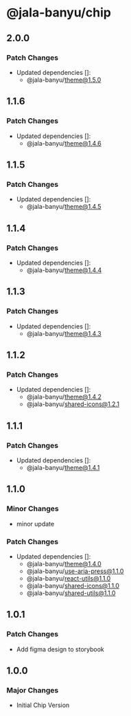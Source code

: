 # @jala-banyu/chip

## 2.0.0

### Patch Changes

- Updated dependencies []:
  - @jala-banyu/theme@1.5.0

## 1.1.6

### Patch Changes

- Updated dependencies []:
  - @jala-banyu/theme@1.4.6

## 1.1.5

### Patch Changes

- Updated dependencies []:
  - @jala-banyu/theme@1.4.5

## 1.1.4

### Patch Changes

- Updated dependencies []:
  - @jala-banyu/theme@1.4.4

## 1.1.3

### Patch Changes

- Updated dependencies []:
  - @jala-banyu/theme@1.4.3

## 1.1.2

### Patch Changes

- Updated dependencies []:
  - @jala-banyu/theme@1.4.2
  - @jala-banyu/shared-icons@1.2.1

## 1.1.1

### Patch Changes

- Updated dependencies []:
  - @jala-banyu/theme@1.4.1

## 1.1.0

### Minor Changes

- minor update

### Patch Changes

- Updated dependencies []:
  - @jala-banyu/theme@1.4.0
  - @jala-banyu/use-aria-press@1.1.0
  - @jala-banyu/react-utils@1.1.0
  - @jala-banyu/shared-icons@1.1.0
  - @jala-banyu/shared-utils@1.1.0

## 1.0.1

### Patch Changes

- Add figma design to storybook

## 1.0.0

### Major Changes

- Initial Chip Version
